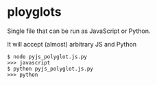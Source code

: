 # ployglots

Single file that can be run as JavaScript or Python.

It will accept (almost) arbitrary JS and Python

    $ node pyjs_polyglot.js.py
    >>> javascript
    $ python pyjs_polyglot.js.py
    >>> python
    

